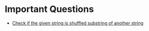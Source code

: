 # Important Questions
- [Check if the given string is shuffled substring of another string](https://www.geeksforgeeks.org/check-if-the-given-string-is-shuffled-substring-of-another-string/) 
